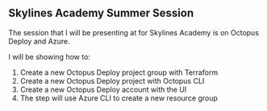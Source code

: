 ## Skylines Academy Summer Session
The session that I will be presenting at for Skylines Academy is on Octopus Deploy and Azure.

I will be showing how to:
1. Create a new Octopus Deploy project group with Terraform
2. Create a new Octopus Deploy project with Octopus CLI
3. Create a new Octopus Deploy account with the UI
4. The step will use Azure CLI to create a new resource group
